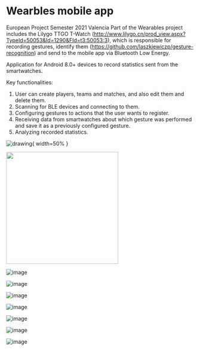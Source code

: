 # Wearbles mobile app

European Project Semester 2021 Valencia
Part of the Wearables project includes the Lilygo TTGO T-Watch (http://www.lilygo.cn/prod_view.aspx?TypeId=50053&Id=1290&FId=t3:50053:3), which is responsible for recording gestures, identify them (https://github.com/laszkiewiczp/gesture-recognition) and send to the mobile app via Bluetooth Low Energy.

Application for Android 8.0+ devices to record statistics sent from the smartwatches.

Key functionalities:
1. User can create players, teams and matches, and also edit them and delete them.
2. Scanning for BLE devices and connecting to them.
3. Configuring gestures to actions that the user wants to register.
4. Receiving data from smartwatches about which gesture was performed and save it as a previously configured gesture.
5. Analyzing recorded statistics.

![drawing](https://user-images.githubusercontent.com/58557988/121365708-2b32cb00-c939-11eb-9464-3fc2975e825f.png){ width=50% }

<img src="https://user-images.githubusercontent.com/58557988/121365708-2b32cb00-c939-11eb-9464-3fc2975e825f.png" width="300" height="auto">


![image](https://user-images.githubusercontent.com/58557988/121365788-3d146e00-c939-11eb-956f-7efa8238c0fe.png)


![image](https://user-images.githubusercontent.com/58557988/121365753-371e8d00-c939-11eb-9985-b1001e04cfd1.png)

![image](https://user-images.githubusercontent.com/58557988/121365866-4e5d7a80-c939-11eb-9064-61350c225a1c.png)

![image](https://user-images.githubusercontent.com/58557988/121365909-55848880-c939-11eb-8fe7-1b690ddf6da6.png)


![image](https://user-images.githubusercontent.com/58557988/121365945-5d442d00-c939-11eb-8bfd-5263e6cc6782.png)

![image](https://user-images.githubusercontent.com/58557988/121365983-646b3b00-c939-11eb-995d-e503ab0f1ef4.png)

![image](https://user-images.githubusercontent.com/58557988/121366007-69c88580-c939-11eb-8d94-0ecf1c7c271f.png)

